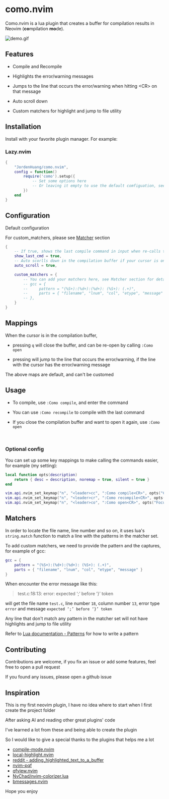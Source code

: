 # como.nvim

Como.nvim is a lua plugin that creates a buffer for compilation results in Neovim (**co**mpilation **mo**de).


![demo.gif]()

## Features

- Compile and Recompile

- Highlights the error/warning messages

- Jumps to the line that occurs the error/warning when hitting \<CR\> on that message

- Auto scroll down

- Custom matchers for highlight and jump to file utility


## Installation

Install with your favorite plugin manager. For example:

### Lazy.nvim

```lua
{
    "JordenHuang/como.nvim",
    config = function()
        require('como').setup({
            -- Set some options here
            -- Or leaving it empty to use the default comfiguation, see below
        })
    end
}
```

## Configuration

Default configuration

For custom_matchers, please see [Matcher](#matchers) section

```lua
{
    -- If true, shows the last compile command in input when re-calls the 'Como compile' command
    show_last_cmd = true,
    -- Auto scorlls down in the compilation buffer if your cursor is on the last line
    auto_scroll = true,

    custom_matchers = {
        -- You can add your matchers here, see Matcher section for detail. Heres an example in the default matcher set:
        -- gcc = {
        --     pattern = "(%S+):(%d+):(%d+): (%S+): (.+)",
        --     parts = { "filename", "lnum", "col", "etype", "message" }
        -- },
    }
}
```

## Mappings

When the cursor is in the compilation buffer,

- pressing `q` will close the buffer, and can be re-open by calling `:Como open`

- pressing <CR> will jump to the line that occurs the error/warning, if the line with the cursor
has the error/warning message

The above maps are default, and can't be customed

## Usage

- To compile, use `:Como compile`, and enter the command

- You can use `:Como recompile` to compile with the last command

- If you close the compilation buffer and want to open it again, use `:Como open`

<br>

### Optional config

You can set up some key mappings to make calling the commands easier, for example (my setting):

```lua
local function opts(description)
    return { desc = description, noremap = true, silent = true }
end

vim.api.nvim_set_keymap("n", "<leader>cc", ":Como compile<CR>", opts("Compile"))
vim.api.nvim_set_keymap("n", "<leader>cr", ":Como recompile<CR>", opts("Recompile"))
vim.api.nvim_set_keymap("n", "<leader>co", ":Como open<CR>", opts("Focus como buffer"))
```

## Matchers

In order to locate the file name, line number and so on, it uses lua's `string.match` function to match a line
with the patterns in the matcher set.

To add custom matchers, we need to provide the pattern and the captures, for example of gcc:

```lua
gcc = {
    pattern = "(%S+):(%d+):(%d+): (%S+): (.+)",
    parts = { "filename", "lnum", "col", "etype", "message" }
}
```

When encounter the error message like this:

> test.c:18:13: error: expected ‘;’ before ‘}’ token

will get the file name `test.c`, line number `18`, column number `13`, error type `error` and message `expected ‘;’ before ‘}’ token`

Any line that don't match any pattern in the matcher set will not have highlights and jump to file utility

Refer to [Lua documentation - Patterns](https://www.lua.org/pil/20.2.html) for how to write a pattern

## Contributing

Contributions are welcome, if you fix an issue or add some features, feel free to open a pull request

If you found any issues, please open a github issue

## Inspiration

This is my first neovim plugin, I have no idea where to start when I first create the project folder

After asking AI and reading other great plugins' code

I've learned a lot from these and being able to create the plugin

So I would like to give a special thanks to the plugins that helps me a lot

- [compile-mode.nvim](https://github.com/ej-shafran/compile-mode.nvim)
- [local-highlight.nvim](https://github.com/tzachar/local-highlight.nvim/blob/master/lua/local-highlight.lua)
- [reddit - adding_highlighted_text_to_a_buffer](https://www.reddit.com/r/neovim/comments/13bp2hp/adding_highlighted_text_to_a_buffer/)
- [nvim-pqf](https://github.com/yorickpeterse/nvim-pqf)
- [qfview.nvim](https://github.com/ashfinal/qfview.nvim)
- [NvChad/nvim-colorizer.lua](https://github.com/NvChad/nvim-colorizer.lua/blob/master/lua/colorizer/buffer.lua#L74)
- [bmessages.nvim](https://github.com/ariel-frischer/bmessages.nvim/blob/main/lua/bmessages.lua#L62)

Hope you enjoy

